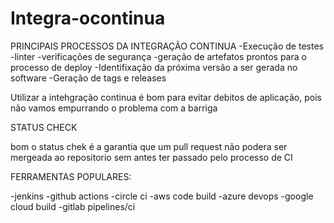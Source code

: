 # Integra-ocontinua

PRINCIPAIS PROCESSOS DA INTEGRAÇÃO CONTINUA 
-Execução de testes
-linter
-verificações de segurança
-geração de artefatos prontos para o processo de deploy
-Identifixação da próxima versão a ser gerada no software
-Geração de tags e releases

Utilizar a intehgração continua é bom para evitar debitos de aplicação, pois não vamos empurrando o problema com a barriga

STATUS CHECK 

bom o status chek é a garantia que um pull request não podera ser mergeada ao repositorio sem antes ter passado pelo processo de CI

FERRAMENTAS POPULARES: 

-jenkins 
-github actions 
-circle ci 
-aws code build 
-azure devops
-google cloud build
-gitlab pipelines/ci
